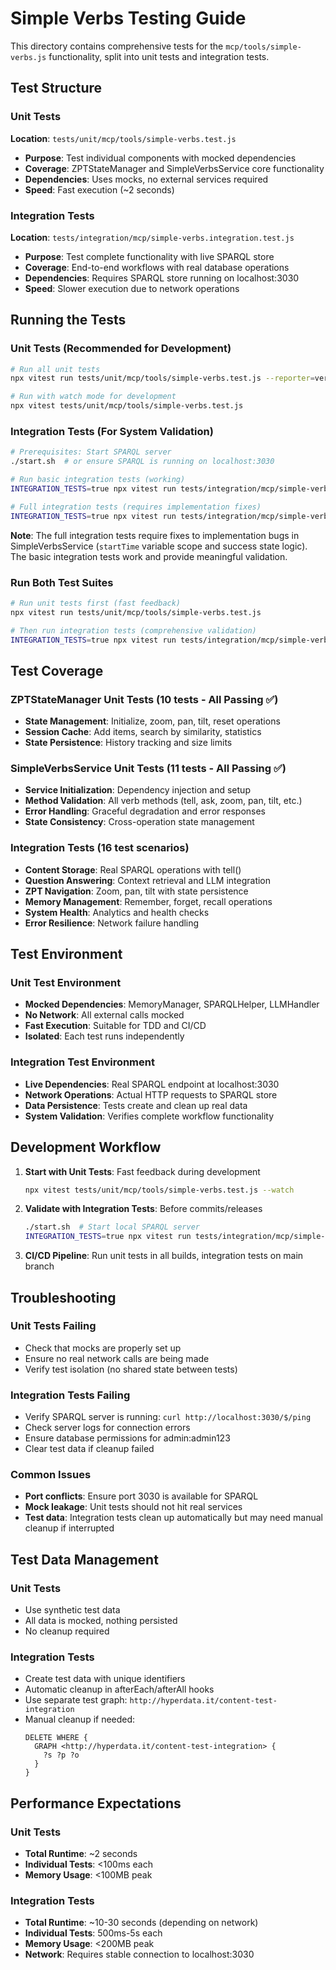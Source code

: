 # Simple Verbs Testing Guide

This directory contains comprehensive tests for the `mcp/tools/simple-verbs.js` functionality, split into unit tests and integration tests.

## Test Structure

### Unit Tests
**Location**: `tests/unit/mcp/tools/simple-verbs.test.js`
- **Purpose**: Test individual components with mocked dependencies
- **Coverage**: ZPTStateManager and SimpleVerbsService core functionality
- **Dependencies**: Uses mocks, no external services required
- **Speed**: Fast execution (~2 seconds)

### Integration Tests  
**Location**: `tests/integration/mcp/simple-verbs.integration.test.js`
- **Purpose**: Test complete functionality with live SPARQL store
- **Coverage**: End-to-end workflows with real database operations
- **Dependencies**: Requires SPARQL store running on localhost:3030
- **Speed**: Slower execution due to network operations

## Running the Tests

### Unit Tests (Recommended for Development)
```bash
# Run all unit tests
npx vitest run tests/unit/mcp/tools/simple-verbs.test.js --reporter=verbose

# Run with watch mode for development
npx vitest tests/unit/mcp/tools/simple-verbs.test.js
```

### Integration Tests (For System Validation)
```bash
# Prerequisites: Start SPARQL server
./start.sh  # or ensure SPARQL is running on localhost:3030

# Run basic integration tests (working)
INTEGRATION_TESTS=true npx vitest run tests/integration/mcp/simple-verbs-basic.integration.test.js --reporter=verbose

# Full integration tests (requires implementation fixes)
INTEGRATION_TESTS=true npx vitest run tests/integration/mcp/simple-verbs.integration.test.js --reporter=verbose
```

**Note**: The full integration tests require fixes to implementation bugs in SimpleVerbsService (`startTime` variable scope and success state logic). The basic integration tests work and provide meaningful validation.

### Run Both Test Suites
```bash
# Run unit tests first (fast feedback)
npx vitest run tests/unit/mcp/tools/simple-verbs.test.js

# Then run integration tests (comprehensive validation)
INTEGRATION_TESTS=true npx vitest run tests/integration/mcp/simple-verbs.integration.test.js
```

## Test Coverage

### ZPTStateManager Unit Tests (10 tests - All Passing ✅)
- **State Management**: Initialize, zoom, pan, tilt, reset operations
- **Session Cache**: Add items, search by similarity, statistics
- **State Persistence**: History tracking and size limits

### SimpleVerbsService Unit Tests (11 tests - All Passing ✅)  
- **Service Initialization**: Dependency injection and setup
- **Method Validation**: All verb methods (tell, ask, zoom, pan, tilt, etc.)
- **Error Handling**: Graceful degradation and error responses
- **State Consistency**: Cross-operation state management

### Integration Tests (16 test scenarios)
- **Content Storage**: Real SPARQL operations with tell()
- **Question Answering**: Context retrieval and LLM integration
- **ZPT Navigation**: Zoom, pan, tilt with state persistence
- **Memory Management**: Remember, forget, recall operations
- **System Health**: Analytics and health checks
- **Error Resilience**: Network failure handling

## Test Environment

### Unit Test Environment
- **Mocked Dependencies**: MemoryManager, SPARQLHelper, LLMHandler
- **No Network**: All external calls mocked
- **Fast Execution**: Suitable for TDD and CI/CD
- **Isolated**: Each test runs independently

### Integration Test Environment  
- **Live Dependencies**: Real SPARQL endpoint at localhost:3030
- **Network Operations**: Actual HTTP requests to SPARQL store
- **Data Persistence**: Tests create and clean up real data
- **System Validation**: Verifies complete workflow functionality

## Development Workflow

1. **Start with Unit Tests**: Fast feedback during development
   ```bash
   npx vitest tests/unit/mcp/tools/simple-verbs.test.js --watch
   ```

2. **Validate with Integration Tests**: Before commits/releases
   ```bash
   ./start.sh  # Start local SPARQL server
   INTEGRATION_TESTS=true npx vitest run tests/integration/mcp/simple-verbs.integration.test.js
   ```

3. **CI/CD Pipeline**: Run unit tests in all builds, integration tests on main branch

## Troubleshooting

### Unit Tests Failing
- Check that mocks are properly set up
- Ensure no real network calls are being made
- Verify test isolation (no shared state between tests)

### Integration Tests Failing
- Verify SPARQL server is running: `curl http://localhost:3030/$/ping`
- Check server logs for connection errors
- Ensure database permissions for admin:admin123
- Clear test data if cleanup failed

### Common Issues
- **Port conflicts**: Ensure port 3030 is available for SPARQL
- **Mock leakage**: Unit tests should not hit real services
- **Test data**: Integration tests clean up automatically but may need manual cleanup if interrupted

## Test Data Management

### Unit Tests
- Use synthetic test data
- All data is mocked, nothing persisted
- No cleanup required

### Integration Tests
- Create test data with unique identifiers
- Automatic cleanup in afterEach/afterAll hooks
- Use separate test graph: `http://hyperdata.it/content-test-integration`
- Manual cleanup if needed:
  ```sparql
  DELETE WHERE {
    GRAPH <http://hyperdata.it/content-test-integration> {
      ?s ?p ?o
    }
  }
  ```

## Performance Expectations

### Unit Tests
- **Total Runtime**: ~2 seconds
- **Individual Tests**: <100ms each
- **Memory Usage**: <100MB peak

### Integration Tests  
- **Total Runtime**: ~10-30 seconds (depending on network)
- **Individual Tests**: 500ms-5s each
- **Memory Usage**: <200MB peak
- **Network**: Requires stable connection to localhost:3030